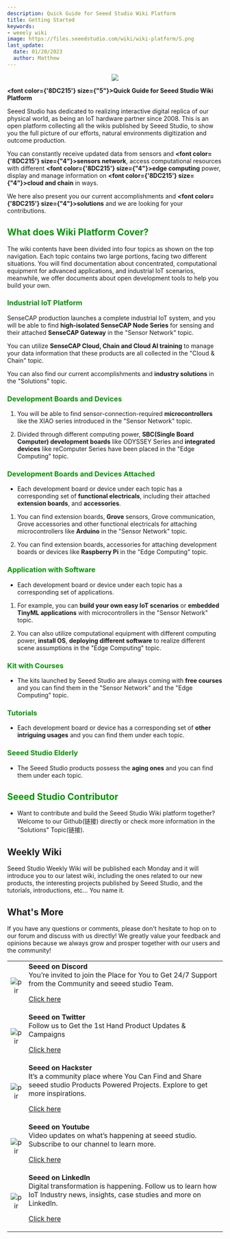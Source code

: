 ```yaml
---
description: Quick Guide for Seeed Studio Wiki Platform
title: Getting Started
keywords:
- weeely wiki
image: https://files.seeedstudio.com/wiki/wiki-platform/S.png
last_update:
  date: 01/20/2023
  author: Matthew
---
```


<div align="center"><img width="auto" src="https://files.seeedstudio.com/wiki/seeed_logo/Wiki_Platform_GT_Logo.jpg" /></div>

<strong><font color={'8DC215'} size={"5"}>Quick Guide for Seeed Studio Wiki Platform</font></strong>

Seeed Studio has dedicated to realizing interactive digital replica of our physical world, as being an IoT hardware partner since 2008. This is an open platform collecting all the wikis published by Seeed Studio, to show you the full picture of our efforts, natural environments digitization and outcome production.

You can constantly receive updated data from sensors and <strong><font color={'8DC215'} size={"4"}>sensors network</font></strong>, access computational resources with different <strong><font color={'8DC215'} size={"4"}>edge computing</font></strong> power, display and manage information on <strong><font color={'8DC215'} size={"4"}>cloud and chain</font></strong> in ways.

We here also present you our current accomplishments and <strong><font color={'8DC215'} size={"4"}>solutions</font></strong> and we are looking for your contributions.

## <font color="{'D29291'}" size="{&quot;6&quot;}">What does Wiki Platform Cover?</font>

The wiki contents have been divided into four topics as shown on the top navigation. Each topic contains two large portions, facing two different situations. You will find documentation about concentrated, computational equipment for advanced applications, and industrial IoT scenarios, meanwhile, we offer documents about open development tools to help you build your own.

### <font color="{'D29291'}" size="{&quot;5&quot;}">Industrial IoT Platform</font>


SenseCAP production launches a complete industrial IoT system, and you will be able to find **high-isolated SenseCAP Node Series** for sensing and their attached **SenseCAP Gateway** in the "Sensor Network" topic.

You can utilize **SenseCAP Cloud, Chain and Cloud AI training** to manage your data information that these products are all collected in the "Cloud & Chain" topic.

You can also find our current accomplishments and **industry solutions** in the "Solutions" topic.

### <font color="{'D29291'}" size="{&quot;5&quot;}">Development Boards and Devices</font>


1. You will be able to find sensor-connection-required **microcontrollers** like the XIAO series introduced in the "Sensor Network" topic.

2. Divided through different computing power, **SBC(Single Board Computer) development boards** like ODYSSEY Series and **integrated devices** like reComputer Series have been placed in the "Edge Computing" topic.

### <font color="{'D29291'}" size="{&quot;5&quot;}">Development Boards and Devices Attached</font>

- Each development board or device under each topic has a corresponding set of **functional electricals**, including their attached **extension boards**, and **accessories**.

1. You can find extension boards, **Grove** sensors, Grove communication, Grove accessories and other functional electricals for attaching microcontrollers like **Arduino** in the "Sensor Network" topic.

2. You can find extension boards, accessories for attaching development boards or devices like **Raspberry Pi** in the "Edge Computing" topic.

### <font color="{'D29291'}" size="{&quot;5&quot;}">Application with Software</font>

- Each development board or device under each topic has a corresponding set of applications. 

1. For example, you can **build your own easy IoT scenarios** or **embedded TinyML applications** with microcontrollers in the "Sensor Network" topic.

2. You can also utilize computational equipment with different computing power, **install OS**, **deploying different software** to realize different scene assumptions in the "Edge Computing" topic.

### <font color="{'D29291'}" size="{&quot;5&quot;}">Kit with Courses</font>


- The kits launched by Seeed Studio are always coming with **free courses** and you can find them in the "Sensor Network" and the "Edge Computing" topic.

### <font color="{'D29291'}" size="{&quot;5&quot;}">Tutorials</font>


- Each development board or device has a corresponding set of **other intriguing usages** and you can find them under each topic.

### <font color="{'D29291'}" size="{&quot;5&quot;}">Seeed Studio Elderly</font>

- The Seeed Studio products possess the **aging ones** and you can find them under each topic.

## <font color="{'D29291'}" size="{&quot;6&quot;}">Seeed Studio Contributor</font>

- Want to contribute and build the Seeed Studio Wiki platform together? Welcome to our Github(链接) directly or check more information in the "Solutions" Topic(链接).

## Weekly Wiki

Seeed Studio Weekly Wiki will be published each Monday and it will introduce you to our latest wiki, including the ones related to our new products, the interesting projects published by Seeed Studio, and the tutorials, introductions, etc... You name it.

## What's More

If you have any questions or comments, please don't hesitate to hop on to our forum and discuss with us directly! We greatly value your feedback and opinions because we always grow and prosper together with our users and the community!

<table align="center">
  <tbody>
    <tr>
      <td align="center"><p style={{textAlign: 'center'}}><img src="https://files.seeedstudio.com/wiki/IndexWiki/discord1.png" alt="pir" width={100} height="auto" /></p></td>
      <td align="left"><strong>Seeed on Discord</strong><br />You’re invited to join the Place for You to Get 24/7 Support from the Community and seeed studio Team.<p><a href="https://discord.com/invite/QqMgVwHT3X" target="_blank">Click here</a></p></td>
    </tr>
    <tr>
      <td align="center"><p style={{textAlign: 'center'}}><img src="https://files.seeedstudio.com/wiki/IndexWiki/Twitter1.png" alt="pir" width={60} height="auto" /></p></td>
      <td align="left"><strong>Seeed on Twitter</strong><br />Follow us to Get the 1st Hand Product Updates &amp; Campaigns<p><a href="https://twitter.com/seeedstudio" target="_blank">Click here</a></p></td>
    </tr>
    <tr>
      <td align="center"><p style={{textAlign: 'center'}}><img src="https://files.seeedstudio.com/wiki/IndexWiki/hackster1.png" alt="pir" width={200} height="auto" /></p></td>
      <td align="left"><strong>Seeed on Hackster</strong><br />It’s a community place where You Can Find and Share seeed studio Products Powered Projects. Explore to get more inspirations.<p><a href="https://www.hackster.io/seeed" target="_blank">Click here</a></p></td>
    </tr>
    <tr>
      <td align="center"><p style={{textAlign: 'center'}}><img src="https://files.seeedstudio.com/wiki/IndexWiki/YouTube.png" alt="pir" width={300} height="auto" /></p></td>
      <td align="left"><strong>Seeed on Youtube</strong><br />Video updates on what’s happening at seeed studio. Subscribe to our channel to learn more.<p><a href="http://www.youtube.com/c/SeeedStudioSZ" target="_blank">Click here</a></p></td>
    </tr>
    <tr>
      <td align="center"><p style={{textAlign: 'center'}}><img src="https://files.seeedstudio.com/wiki/IndexWiki/LinkedIn_Logo.png" alt="pir" width={300} height="auto" /></p></td>
      <td align="left"><strong>Seeed on LinkedIn</strong><br />Digital transformation is happening. Follow us to learn how IoT Industry news, insights, case studies and more on LinkedIn.<p><a href="https://www.linkedin.com/company/seeedstudio" target="_blank">Click here</a></p></td>
    </tr>
  </tbody></table>
